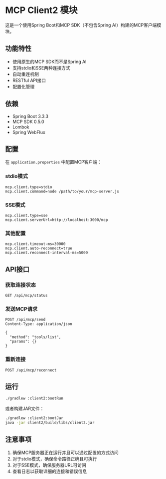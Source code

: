 # MCP Client2 模块

这是一个使用Spring Boot和MCP SDK（不包含Spring AI）构建的MCP客户端模块。

## 功能特性

- 使用原生的MCP SDK而不是Spring AI
- 支持stdio和SSE两种连接方式
- 自动重连机制
- RESTful API接口
- 配置化管理

## 依赖

- Spring Boot 3.3.3
- MCP SDK 0.5.0
- Lombok
- Spring WebFlux

## 配置

在 `application.properties` 中配置MCP客户端：

### stdio模式
```properties
mcp.client.type=stdio
mcp.client.command=node /path/to/your/mcp-server.js
```

### SSE模式
```properties
mcp.client.type=sse
mcp.client.serverUrl=http://localhost:3000/mcp
```

### 其他配置
```properties
mcp.client.timeout-ms=30000
mcp.client.auto-reconnect=true
mcp.client.reconnect-interval-ms=5000
```

## API接口

### 获取连接状态
```
GET /api/mcp/status
```

### 发送MCP请求
```
POST /api/mcp/send
Content-Type: application/json

{
  "method": "tools/list",
  "params": {}
}
```

### 重新连接
```
POST /api/mcp/reconnect
```

## 运行

```bash
./gradlew :client2:bootRun
```

或者构建JAR文件：
```bash
./gradlew :client2:bootJar
java -jar client2/build/libs/client2.jar
```

## 注意事项

1. 确保MCP服务器正在运行并且可以通过配置的方式访问
2. 对于stdio模式，确保命令路径正确且可执行
3. 对于SSE模式，确保服务器URL可访问
4. 查看日志以获取详细的连接和错误信息
